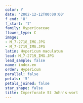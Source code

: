 ```yaml
---
color: Y
date: '2002-12-12T00:00:00'
f_end: '8'
f_start: '7'
family: Hypericaceae
flower_type: C
image:
- M_7-2718_IMG.JPG
- M_7-2719_IMG.JPG
latin: Hypericum maculatum
lead: M_7-2719_IMG.JPG
lead_sample: false
name: index.en
order: Hypericum
parallel: false
petals: '5'
petals_joined: false
star_shape: false
title: Imperforate St John's-wort
---
```

